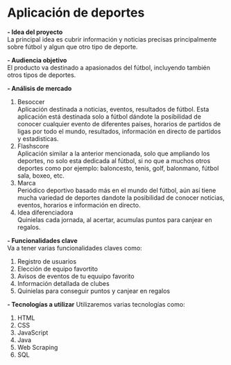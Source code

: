 # Aplicación de deportes

**- Idea del proyecto** 
<br> La principal idea es cubrir información y noticias precisas principalmente sobre fútbol y algun que otro tipo de deporte.

**- Audiencia objetivo** 
<br> El producto va destinado a apasionados del fútbol, incluyendo también otros tipos de deportes.

**- Análisis de mercado**
1. Besoccer <br>
    Aplicación destinada a noticias, eventos, resultados de fútbol.
    Esta aplicación está destinada solo a fútbol dándote la posibilidad de conocer cualquier evento de diferentes países, horarios de partidos de ligas por todo el mundo, resultados, información en directo de partidos y estadisticas.
2. Flashscore <br>
    Aplicación similar a la anterior mencionada, solo que ampliando los deportes, no solo esta dedicada al fútbol, si no que a muchos otros deportes como por ejemplo: baloncesto, tenis, golf, balonmano, fútbol sala, boxeo, etc.
3. Marca <br>
    Periódico deportivo basado más en el mundo del fútbol, aún así tiene mucha variedad de deportes dandote la posibilidad de conocer noticias, eventos, horarios e información en directo.
4. Idea diferenciadora <br>
    Quinielas cada jornada, al acertar, acumulas puntos para canjear en regalos.

**- Funcionalidades clave**
<br> Va a tener varias funcionalidades claves como:
1. Registro de usuarios
2. Elección de equipo favortito
3. Avisos de eventos de tu equuipo favorito
4. Información detallada de clubes
5. Quinielas para conseguir puntos y canjear en regalos
   
**- Tecnologías a utilizar**
Utilizaremos varias tecnologías como:
1. HTML
2. CSS
3. JavaScript
4. Java
5. Web Scraping
6. SQL
   
